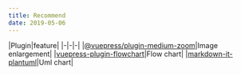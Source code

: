 ```yaml
---
title: Recommend
date: 2019-05-06
---
```


|Plugin|feature|
|-|-|-|
|[@vuepress/plugin-medium-zoom](https://github.com/vuejs/vuepress/tree/master/packages/@vuepress/plugin-medium-zoom)|Image enlargement|
|[vuepress-plugin-flowchart](https://flowchart.vuepress.ulivz.com/)|Flow chart|
|[markdown-it-plantuml](https://github.com/gmunguia/markdown-it-plantuml)|Uml chart|